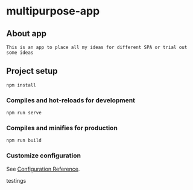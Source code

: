 # multipurpose-app

## About app
```
This is an app to place all my ideas for different SPA or trial out some ideas
```

## Project setup
```
npm install
```

### Compiles and hot-reloads for development
```
npm run serve
```

### Compiles and minifies for production
```
npm run build
```

### Customize configuration
See [Configuration Reference](https://cli.vuejs.org/config/).

testings
